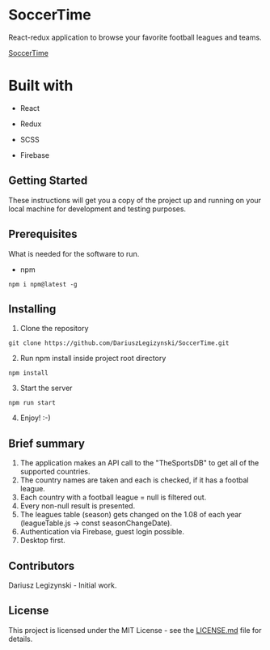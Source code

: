 # SoccerTime

React-redux application to browse your favorite football leagues and teams.

[SoccerTime]

# Built with

* React

* Redux

* SCSS

* Firebase

## Getting Started

These instructions will get you a copy of the project up and running on your local machine for development and testing purposes.

## Prerequisites

What is needed for the software to run.

* npm

`npm i npm@latest -g`

## Installing

1. Clone the repository

`git clone https://github.com/DariuszLegizynski/SoccerTime.git`

2. Run npm install inside project root directory

`npm install`

3. Start the server

`npm run start`

4. Enjoy! :-)

## Brief summary

1. The application makes an API call to the "TheSportsDB" to get all of the supported countries.
2. The country names are taken and each is checked, if it has a footbal league.
3. Each country with a football league = null is filtered out.
4. Every non-null result is presented.
5. The leagues table (season) gets changed on the 1.08 of each year (leagueTable.js -> const seasonChangeDate).
6. Authentication via Firebase, guest login possible.
7. Desktop first.

## Contributors

Dariusz Legizynski - Initial work.

## License

This project is licensed under the MIT License - see the [LICENSE.md] file for details.

[SoccerTime]: https://soccer-time-ea700.web.app/home
[LICENSE.md]: https://github.com/DariuszLegizynski/SoccerTime/blob/master/LICENSE
